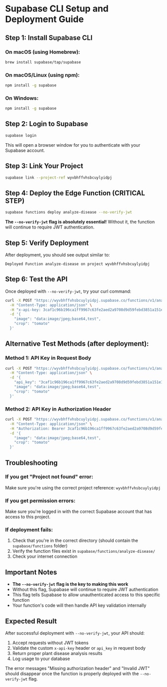 # Supabase CLI Setup and Deployment Guide

## Step 1: Install Supabase CLI

### On macOS (using Homebrew):
```bash
brew install supabase/tap/supabase
```

### On macOS/Linux (using npm):
```bash
npm install -g supabase
```

### On Windows:
```bash
npm install -g supabase
```

## Step 2: Login to Supabase
```bash
supabase login
```
This will open a browser window for you to authenticate with your Supabase account.

## Step 3: Link Your Project
```bash
supabase link --project-ref wyvbhffvhsbcuylyidpj
```

## Step 4: Deploy the Edge Function (CRITICAL STEP)
```bash
supabase functions deploy analyze-disease --no-verify-jwt
```

**The `--no-verify-jwt` flag is absolutely essential!** Without it, the function will continue to require JWT authentication.

## Step 5: Verify Deployment
After deployment, you should see output similar to:
```
Deployed Function analyze-disease on project wyvbhffvhsbcuylyidpj
```

## Step 6: Test the API
Once deployed with `--no-verify-jwt`, try your curl command:

```bash
curl -X POST "https://wyvbhffvhsbcuylyidpj.supabase.co/functions/v1/analyze-disease" \
  -H "Content-Type: application/json" \
  -H "x-api-key: 3caf1c96b196ca1ff9967c63fe2aed2a9708d9d59febd3851a151e15ff168aca" \
  -d '{
    "image": "data:image/jpeg;base64,test",
    "crop": "tomato"
  }'
```

## Alternative Test Methods (after deployment):

### Method 1: API Key in Request Body
```bash
curl -X POST "https://wyvbhffvhsbcuylyidpj.supabase.co/functions/v1/analyze-disease" \
  -H "Content-Type: application/json" \
  -d '{
    "api_key": "3caf1c96b196ca1ff9967c63fe2aed2a9708d9d59febd3851a151e15ff168aca",
    "image": "data:image/jpeg;base64,test",
    "crop": "tomato"
  }'
```

### Method 2: API Key in Authorization Header
```bash
curl -X POST "https://wyvbhffvhsbcuylyidpj.supabase.co/functions/v1/analyze-disease" \
  -H "Content-Type: application/json" \
  -H "Authorization: Bearer 3caf1c96b196ca1ff9967c63fe2aed2a9708d9d59febd3851a151e15ff168aca" \
  -d '{
    "image": "data:image/jpeg;base64,test",
    "crop": "tomato"
  }'
```

## Troubleshooting

### If you get "Project not found" error:
Make sure you're using the correct project reference: `wyvbhffvhsbcuylyidpj`

### If you get permission errors:
Make sure you're logged in with the correct Supabase account that has access to this project.

### If deployment fails:
1. Check that you're in the correct directory (should contain the `supabase/functions` folder)
2. Verify the function files exist in `supabase/functions/analyze-disease/`
3. Check your internet connection

## Important Notes

- **The `--no-verify-jwt` flag is the key to making this work**
- Without this flag, Supabase will continue to require JWT authentication
- This flag tells Supabase to allow unauthenticated access to this specific function
- Your function's code will then handle API key validation internally

## Expected Result

After successful deployment with `--no-verify-jwt`, your API should:
1. Accept requests without JWT tokens
2. Validate the custom `x-api-key` header or `api_key` in request body
3. Return proper plant disease analysis results
4. Log usage to your database

The error messages "Missing authorization header" and "Invalid JWT" should disappear once the function is properly deployed with the `--no-verify-jwt` flag.